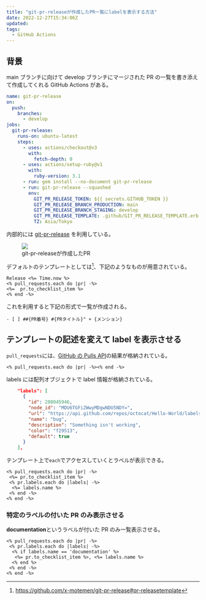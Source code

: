 ```yaml
---
title: "git-pr-releaseが作成したPR一覧にlabelを表示する方法"
date: 2022-12-27T15:34:06Z
updated:
tags:
  - GitHub Actions
---
```


## 背景

main ブランチに向けて develop ブランチにマージされた PR の一覧を書き添えて作成してくれる GitHub Actions がある。

```yaml
name: git-pr-release
on:
  push:
    branches:
      - develop
jobs:
  git-pr-release:
    runs-on: ubuntu-latest
    steps:
      - uses: actions/checkout@v3
        with:
          fetch-depth: 0
      - uses: actions/setup-ruby@v1
        with:
          ruby-version: 3.1
      - run: gem install --no-document git-pr-release
      - run: git-pr-release --squashed
        env:
          GIT_PR_RELEASE_TOKEN: ${{ secrets.GITHUB_TOKEN }}
          GIT_PR_RELEASE_BRANCH_PRODUCTION: main
          GIT_PR_RELEASE_BRANCH_STAGING: develop
          GIT_PR_RELEASE_TEMPLATE: .github/GIT_PR_RELEASE_TEMPLATE.erb
          TZ: Asia/Tokyo
```

内部的には [git-pr-release](https://github.com/x-motemen/git-pr-release) を利用している。

<figure>
<img src="https://cloud.githubusercontent.com/assets/113420/3147184/61bf2eec-ea53-11e3-835b-50d63ed11b39.png" style="max-width: 100%;">
<figcaption>git-pr-releaseが作成したPR</figcaption>
</figure>

デフォルトのテンプレートとしては[^1]、下記のようなものが用意されている。

```erb
Release <%= Time.now %>
<% pull_requests.each do |pr| -%>
<%=  pr.to_checklist_item %>
<% end -%>
```

これを利用すると下記の形式で一覧が作成される。

```
- [ ] ##{PR番号} #{PRタイトル}" + {メンション}
```

## テンプレートの記述を変えて label を表示させる

`pull_requests`には、[GitHub の Pulls API](https://docs.github.com/ja/rest/pulls/pulls?apiVersion=2022-11-28#list-pull-requests)の結果が格納されている。

```erb
<% pull_requests.each do |pr| -%><% end -%>
```

labels には配列オブジェクトで label 情報が格納されている。

```json
    "labels": [
      {
        "id": 208045946,
        "node_id": "MDU6TGFiZWwyMDgwNDU5NDY=",
        "url": "https://api.github.com/repos/octocat/Hello-World/labels/bug",
        "name": "bug",
        "description": "Something isn't working",
        "color": "f29513",
        "default": true
      }
    ],
```

テンプレート上で`each`でアクセスしていくとラベルが表示できる。

```erb
<% pull_requests.each do |pr| -%>
 <%= pr.to_checklist_item %>
 <% pr.labels.each do |labels| -%>
  <%= labels.name %>
 <% end -%>
<% end -%>
```

### 特定のラベルの付いた PR のみ表示させる

**documentation**というラベルが付いた PR のみ一覧表示させる。

```erb
<% pull_requests.each do |pr| -%>
 <% pr.labels.each do |labels| -%>
  <% if labels.name == 'documentation' %>
   <%= pr.to_checklist_item %>, <%= labels.name %>
  <% end %>
 <% end -%>
<% end -%>
```

[^1]: https://github.com/x-motemen/git-pr-release#pr-releasetemplate

